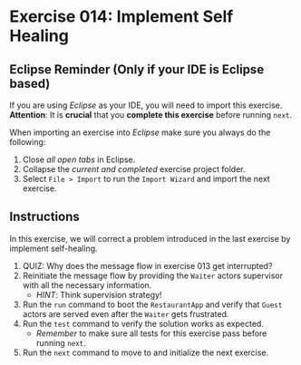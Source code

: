 # Exercise 014: Implement Self Healing

## Eclipse Reminder (Only if your IDE is Eclipse based)

If you are using *Eclipse* as your IDE, you will need to import this exercise. **Attention**: It is **crucial** that you **complete this exercise** before running `next`.

When importing an exercise into *Eclipse* make sure you always do the following:

1. Close *all open tabs* in Eclipse.
2. Collapse the *current and completed* exercise project folder.
3. Select `File > Import` to run the `Import Wizard` and import the next exercise.

## Instructions

In this exercise, we will correct a problem introduced in the last exercise by implement self-healing.

1. QUIZ: Why does the message flow in exercise 013 get interrupted?
2. Reinitiate the message flow by providing the `Waiter` actors supervisor with all the necessary information.
    - *HINT*: Think supervision strategy!
3. Run the `run` command to boot the `RestaurantApp` and verify that `Guest` actors are served even after the `Waiter` gets frustrated.
4. Run the `test` command to verify the solution works as expected.
    - *Remember* to make sure all tests for this exercise pass before running `next`.
5. Run the `next` command to move to and initialize the next exercise.
